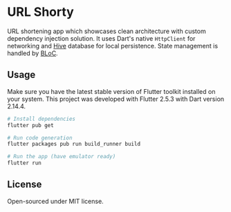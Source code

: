 # URL Shorty

URL shortening app which showcases clean architecture with custom dependency injection solution. It uses Dart's native
`HttpClient` for networking and [Hive](https://docs.hivedb.dev/#/) database for local persistence. State management is
handled by [BLoC](https://bloclibrary.dev/#/).

## Usage

Make sure you have the latest stable version of Flutter toolkit installed on your system. This project was developed with
Flutter 2.5.3 with Dart version 2.14.4.

```bash
# Install dependencies
flutter pub get

# Run code generation
flutter packages pub run build_runner build

# Run the app (have emulator ready)
flutter run
```

## License

Open-sourced under MIT license.
